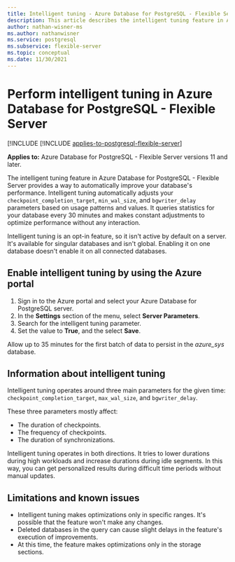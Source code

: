 ```yaml
---
title: Intelligent tuning - Azure Database for PostgreSQL - Flexible Server
description: This article describes the intelligent tuning feature in Azure Database for PostgreSQL - Flexible Server.
author: nathan-wisner-ms
ms.author: nathanwisner
ms.service: postgresql
ms.subservice: flexible-server
ms.topic: conceptual
ms.date: 11/30/2021
---
```


# Perform intelligent tuning in Azure Database for PostgreSQL - Flexible Server

[!INCLUDE [!INCLUDE [applies-to-postgresql-flexible-server](../includes/applies-to-postgresql-flexible-server.md)]

**Applies to:** Azure Database for PostgreSQL - Flexible Server versions 11 and later.

The intelligent tuning feature in Azure Database for PostgreSQL - Flexible Server provides a way to automatically improve your database's performance. Intelligent tuning automatically adjusts your `checkpoint_completion_target`, `min_wal_size`, and `bgwriter_delay` parameters based on usage patterns and values. It queries statistics for your database every 30 minutes and makes constant adjustments to optimize performance without any interaction.

Intelligent tuning is an opt-in feature, so it isn't active by default on a server. It's available for singular databases and isn't global. Enabling it on one database doesn't enable it on all connected databases.

## Enable intelligent tuning by using the Azure portal

1. Sign in to the Azure portal and select your Azure Database for PostgreSQL server.
2. In the **Settings** section of the menu, select **Server Parameters**.
3. Search for the intelligent tuning parameter.
4. Set the value to **True**, and the select **Save**.

Allow up to 35 minutes for the first batch of data to persist in the *azure_sys* database.

## Information about intelligent tuning

Intelligent tuning operates around three main parameters for the given time: `checkpoint_completion_target`, `max_wal_size`, and `bgwriter_delay`.

These three parameters mostly affect: 

* The duration of checkpoints.
* The frequency of checkpoints.
* The duration of synchronizations.

Intelligent tuning operates in both directions. It tries to lower durations during high workloads and increase durations during idle segments. In this way, you can get personalized results during difficult time periods without manual updates.

## Limitations and known issues

* Intelligent tuning makes optimizations only in specific ranges. It's possible that the feature won't make any changes.
* Deleted databases in the query can cause slight delays in the feature's execution of improvements.
* At this time, the feature makes optimizations only in the storage sections.
